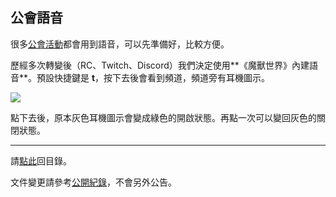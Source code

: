 ## 公會語音

很多[公會活動](https://badbadweather.github.io/activities.html)都會用到語音，可以先準備好，比較方便。

歷經多次轉變後（RC、Twitch、Discord）我們決定使用**《魔獸世界》內建語音**。預設快捷鍵是 **t**，按下去後會看到頻道，頻道旁有耳機圖示。

![](https://badbadweather.github.com/voicechat.png)

點下去後，原本灰色耳機圖示會變成綠色的開啟狀態。再點一次可以變回灰色的關閉狀態。

---

請[點此](https://badbadweather.github.io/)回目錄。

文件變更請參考[公開紀錄](https://github.com/badbadweather/badbadweather.github.io/commits/master/voicechat.md)，不會另外公告。
